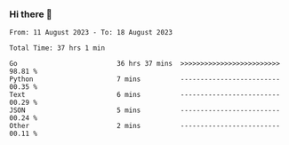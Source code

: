 ### Hi there 👋

<!--
**zhumeme/zhumeme** is a ✨ _special_ ✨ repository because its `README.md` (this file) appears on your GitHub profile.

Here are some ideas to get you started:

- 🔭 I’m currently working on ...
- 🌱 I’m currently learning ...
- 👯 I’m looking to collaborate on ...
- 🤔 I’m looking for help with ...
- 💬 Ask me about ...
- 📫 How to reach me: ...
- 😄 Pronouns: ...
- ⚡ Fun fact: ...
-->

<!--START_SECTION:waka-->

```all_time
From: 11 August 2023 - To: 18 August 2023

Total Time: 37 hrs 1 min

Go                         36 hrs 37 mins  >>>>>>>>>>>>>>>>>>>>>>>>>   98.81 %
Python                     7 mins          -------------------------   00.35 %
Text                       6 mins          -------------------------   00.29 %
JSON                       5 mins          -------------------------   00.24 %
Other                      2 mins          -------------------------   00.11 %
```

<!--END_SECTION:waka-->
